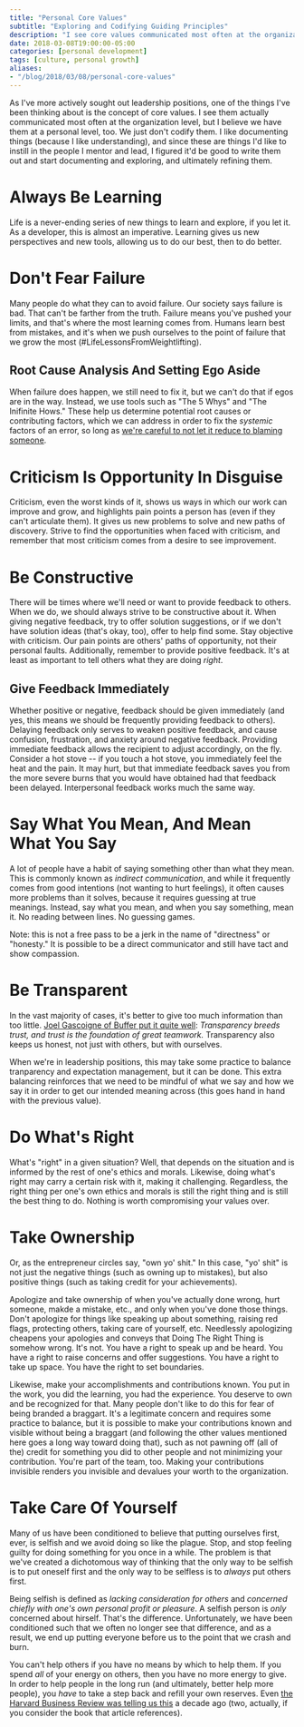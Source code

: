 ```yaml
---
title: "Personal Core Values"
subtitle: "Exploring and Codifying Guiding Principles"
description: "I see core values communicated most often at the organization level, but I believe we have them at a personal level, too. We just don't (usually) codify them."
date: 2018-03-08T19:00:00-05:00
categories: [personal development]
tags: [culture, personal growth]
aliases:
- "/blog/2018/03/08/personal-core-values"
---
```


As I've more actively sought out leadership positions, one of the things I've been thinking about is the concept of core values. I see them actually communicated most often at the organization level, but I believe we have them at a personal level, too. We just don't codify them. I like documenting things (because I like understanding), and since these are things I'd like to instill in the people I mentor and lead, I figured it'd be good to write them out and start documenting and exploring, and ultimately refining them.

# Always Be Learning

Life is a never-ending series of new things to learn and explore, if you let it. As a developer, this is almost an imperative. Learning gives us new perspectives and new tools, allowing us to do our best, then to do better.

# Don't Fear Failure

Many people do what they can to avoid failure. Our society says failure is bad. That can't be farther from the truth. Failure means you've pushed your limits, and that's where the most learning comes from. Humans learn best from mistakes, and it's when we push ourselves to the point of failure that we grow the most (#LifeLessonsFromWeightlifting).

## Root Cause Analysis And Setting Ego Aside

When failure does happen, we still need to fix it, but we can't do that if egos are in the way. Instead, we use tools such as "The 5 Whys" and "The Inifinite Hows." These help us determine potential root causes or contributing factors, which we can address in order to fix the _systemic_ factors of an error, so long as [we're careful to not let it reduce to blaming someone](https://www.kitchensoap.com/2014/11/14/the-infinite-hows-or-the-dangers-of-the-five-whys/).

# Criticism Is Opportunity In Disguise

Criticism, even the worst kinds of it, shows us ways in which our work can improve and grow, and highlights pain points a person has (even if they can't articulate them). It gives us new problems to solve and new paths of discovery. Strive to find the opportunities when faced with criticism, and remember that most criticism comes from a desire to see improvement.

# Be Constructive

There will be times where we'll need or want to provide feedback to others. When we do, we should always strive to be constructive about it. When giving negative feedback, try to offer solution suggestions, or if we don't have solution ideas (that's okay, too), offer to help find some. Stay objective with criticism. Our pain points are others' paths of opportunity, not their personal faults. Additionally, remember to provide positive feedback. It's at least as important to tell others what they are doing _right_.

## Give Feedback Immediately

Whether positive or negative, feedback should be given immediately (and yes, this means we should be frequently providing feedback to others). Delaying feedback only serves to weaken positive feedback, and cause confusion, frustration, and anxiety around negative feedback. Providing immediate feedback allows the recipient to adjust accordingly, on the fly. Consider a hot stove -- if you touch a hot stove, you immediately feel the heat and the pain. It may hurt, but that immediate feedback saves you from the more severe burns that you would have obtained had that feedback been delayed. Interpersonal feedback works much the same way.

# Say What You Mean, And Mean What You Say

A lot of people have a habit of saying something other than what they mean. This is commonly known as _indirect communication_, and while it frequently comes from good intentions (not wanting to hurt feelings), it often causes more problems than it solves, because it requires guessing at true meanings. Instead, say what you mean, and when you say something, mean it. No reading between lines. No guessing games.

Note: this is not a free pass to be a jerk in the name of "directness" or "honesty." It is possible to be a direct communicator and still have tact and show compassion.

# Be Transparent

In the vast majority of cases, it's better to give too much information than too little. [Joel Gascoigne of Buffer put it quite well](https://open.buffer.com/why-transparency/): *Transparency breeds trust, and trust is the foundation of great teamwork.* Transparency also keeps us honest, not just with others, but with ourselves. 

When we're in leadership positions, this may take some practice to balance tranparency and expectation management, but it can be done. This extra balancing reinforces that we need to be mindful of what we say and how we say it in order to get our intended meaning across (this goes hand in hand with the previous value).

# Do What's Right

What's "right" in a given situation? Well, that depends on the situation and is informed by the rest of one's ethics and morals. Likewise, doing what's right may carry a certain risk with it, making it challenging. Regardless, the right thing per one's own ethics and morals is still the right thing and is still the best thing to do. Nothing is worth compromising your values over.

# Take Ownership

Or, as the entrepreneur circles say, "own yo' shit." In this case, "yo' shit" is not just the negative things (such as owning up to mistakes), but also positive things (such as taking credit for your achievements). 

Apologize and take ownership of when you've actually done wrong, hurt someone, makde a mistake, etc., and only when you've done those things. Don't apologize for things like speaking up about something, raising red flags, protecting others, taking care of yourself, etc. Needlessly apologizing cheapens your apologies and conveys that Doing The Right Thing is somehow wrong. It's not. You have a right to speak up and be heard. You have a right to raise concerns and offer suggestions. You have a right to take up space. You have the right to set boundaries.

Likewise, make your accomplishments and contributions known. You put in the work, you did the learning, you had the experience. You deserve to own and be recognized for that. Many people don't like to do this for fear of being branded a braggart. It's a legitimate concern and requires some practice to balance, but it is possible to make your contributions known and visible without being a braggart (and following the other values mentioned here goes a long way toward doing that), such as not pawning off (all of the) credit for something you did to other people and not minimizing your contribution. You're part of the team, too. Making your contributions invisible renders you invisible and devalues your worth to the organization.

# Take Care Of Yourself

Many of us have been conditioned to believe that putting ourselves first, ever, is selfish and we avoid doing so like the plague. Stop, and stop feeling guilty for doing something for you once in a while. The problem is that we've created a dichotomous way of thinking that the only way to be selfish is to put oneself first and the only way to be selfless is to _always_ put others first.

Being selfish is defined as _lacking consideration for others_ and _concerned *chiefly* with one's own personal profit or pleasure_. A selfish person is _only_ concerned about hirself. That's the difference. Unfortunately, we have been conditioned such that we often no longer see that difference, and as a result, we end up putting everyone before us to the point that we crash and burn.

You can't help others if you have no means by which to help them. If you spend _all_ of your energy on others, then you have no more energy to give. In order to help people in the long run (and ultimately, better help more people), you _have_ to take a step back and refill your own reserves. Even [the Harvard Business Review was telling us this](https://hbr.org/2008/09/why-its-not-selfish-to-take-ca.html) a decade ago (two, actually, if you consider the book that article references).
